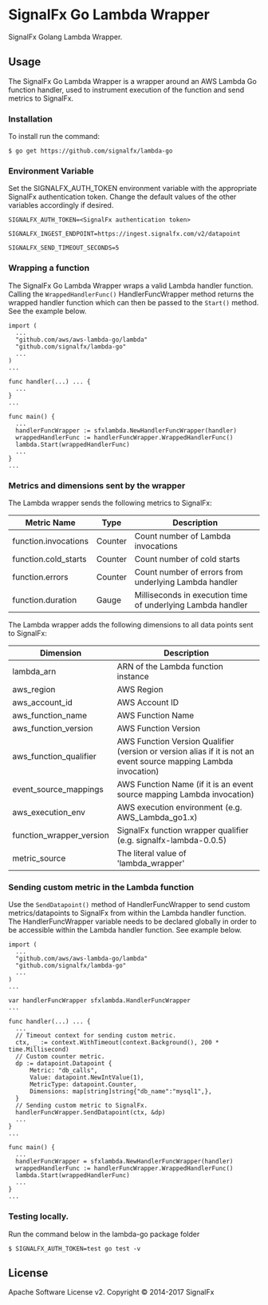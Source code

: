 # SignalFx Go Lambda Wrapper

SignalFx Golang Lambda Wrapper.

## Usage

The SignalFx Go Lambda Wrapper is a wrapper around an AWS Lambda Go function handler, used to instrument execution of the function and send metrics to SignalFx.

### Installation
To install run the command:

`$ go get https://github.com/signalfx/lambda-go`

### Environment Variable
Set the SIGNALFX_AUTH_TOKEN environment variable with the appropriate SignalFx authentication token. Change the default 
values of the other variables accordingly if desired.

`SIGNALFX_AUTH_TOKEN=<SignalFx authentication token>`

`SIGNALFX_INGEST_ENDPOINT=https://ingest.signalfx.com/v2/datapoint`

`SIGNALFX_SEND_TIMEOUT_SECONDS=5`

###  Wrapping a function
The SignalFx Go Lambda Wrapper wraps a valid Lambda handler function. Calling the `WrappedHandlerFunc()` 
HandlerFuncWrapper method returns the wrapped handler function which can then be passed to the 
`Start()` method. See the example below.

```
import (
  ...
  "github.com/aws/aws-lambda-go/lambda"
  "github.com/signalfx/lambda-go"
  ...
)
...

func handler(...) ... {
  ...  
}
...

func main() {
  ...	
  handlerFuncWrapper := sfxlambda.NewHandlerFuncWrapper(handler)
  wrappedHandlerFunc := handlerFuncWrapper.WrappedHandlerFunc()
  lambda.Start(wrappedHandlerFunc)
  ...
}
...
```

### Metrics and dimensions sent by the wrapper

The Lambda wrapper sends the following metrics to SignalFx:

| Metric Name  | Type | Description |
| ------------- | ------------- | ---|
| function.invocations  | Counter  | Count number of Lambda invocations|
| function.cold_starts  | Counter  | Count number of cold starts|
| function.errors  | Counter  | Count number of errors from underlying Lambda handler|
| function.duration  | Gauge  | Milliseconds in execution time of underlying Lambda handler|

The Lambda wrapper adds the following dimensions to all data points sent to SignalFx:

| Dimension | Description |
| ------------- | ---|
| lambda_arn  | ARN of the Lambda function instance |
| aws_region  | AWS Region  |
| aws_account_id | AWS Account ID  |
| aws_function_name  | AWS Function Name |
| aws_function_version  | AWS Function Version |
| aws_function_qualifier  | AWS Function Version Qualifier (version or version alias if it is not an event source mapping Lambda invocation) |
| event_source_mappings  | AWS Function Name (if it is an event source mapping Lambda invocation) |
| aws_execution_env  | AWS execution environment (e.g. AWS_Lambda_go1.x) |
| function_wrapper_version  | SignalFx function wrapper qualifier (e.g. signalfx-lambda-0.0.5) |
| metric_source | The literal value of 'lambda_wrapper' |


### Sending custom metric in the Lambda function
Use the `SendDatapoint()` method of HandlerFuncWrapper to send custom metrics/datapoints to SignalFx from within the 
Lambda handler function. The HandlerFuncWrapper variable needs to be declared globally in order to be accessible within
the Lambda handler function. See example below.

```
import (
  ...
  "github.com/aws/aws-lambda-go/lambda"
  "github.com/signalfx/lambda-go"
  ...
)
...

var handlerFuncWrapper sfxlambda.HandlerFuncWrapper
...

func handler(...) ... {
  ...  
  // Timeout context for sending custom metric.
  ctx, _ := context.WithTimeout(context.Background(), 200 * time.Millisecond)
  // Custom counter metric.
  dp := datapoint.Datapoint {
      Metric: "db_calls",
      Value: datapoint.NewIntValue(1),
      MetricType: datapoint.Counter,
      Dimensions: map[string]string{"db_name":"mysql1",},
  }
  // Sending custom metric to SignalFx.
  handlerFuncWrapper.SendDatapoint(ctx, &dp)
  ...
}
...

func main() {
  ...	
  handlerFuncWrapper = sfxlambda.NewHandlerFuncWrapper(handler)
  wrappedHandlerFunc := handlerFuncWrapper.WrappedHandlerFunc()
  lambda.Start(wrappedHandlerFunc)
  ...
}
...
```


### Testing locally.
Run the command below in the lambda-go package folder

`$ SIGNALFX_AUTH_TOKEN=test go test -v`

## License

Apache Software License v2. Copyright © 2014-2017 SignalFx